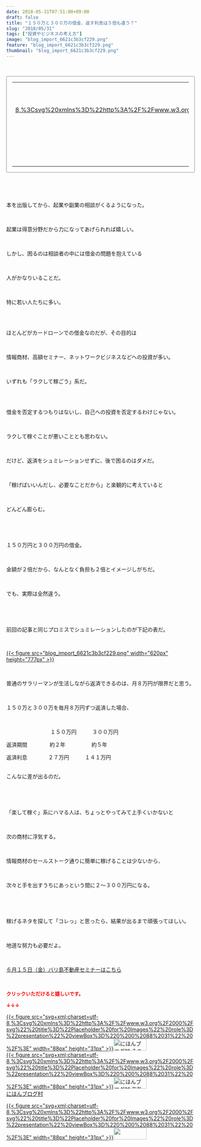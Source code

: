 ```yaml
---
date: 2018-05-31T07:51:00+09:00
draft: false
title: "１５０万と３００万の借金、返す利息は５倍も違う？"
slug: "2018/05/31"
tags: ["投資やビジネスの考え方"]
image: "blog_import_6621c3b3cf229.png"
feature: "blog_import_6621c3b3cf229.png"
thumbnail: "blog_import_6621c3b3cf229.png"
---
```

<p> </p><div contenteditable="false" style="padding: 15px; border-radius: 4px; border: 1px dotted currentColor; border-image: none;"><table border="0" cellpadding="0" cellspacing="0" style="margin: 0px; table-layout: fixed;" width="100%">	<tbody width="100%">		<tr>			<td aligin="center" style="vertical-align: middle;" width="95"><span style="text-align: center; display: block;"><a alt0="BlogAffiliate" href="affiliate.do?affiliateId=37349144" rel="nofollow" target="_blank">{{< figure src="svg+xml;charset=utf-8,%3Csvg%20xmlns%3D%22http%3A%2F%2Fwww.w3.org%2F2000%2Fsvg%22%20title%3D%22Placeholder%20for%20Images%22%20role%3D%22presentation%22%20viewBox%3D%220%200%201%201%22%20%2F%3E"  >}}<noscript><img alt="稼げる人の常識、稼げない人の常識" border="0" data-img="affiliate" src="https://images-fe.ssl-images-amazon.com/images/I/51Ft8zEBpkL._SL160_.jpg" style="margin: 0px; vertical-align: middle; max-width: 95px;"></noscript></a></span></td>			<td style="line-height: 1.5; padding-left: 15px; vertical-align: middle;"><a alt0="BlogAffiliate" href="affiliate.do?affiliateId=37349144" rel="nofollow" target="_blank">稼げる人の常識、稼げない人の常識</a>			<div style="padding: 3px 0px;">1,200円</div>			<div style="font-size: 0.83em;">Amazon</div></td>		</tr>	</tbody></table></div><p> </p><p> </p><p>本を出版してから、起業や副業の相談がくるようになった。</p><p> </p><p>起業は得意分野だから力になってあげられれば嬉しい。</p><p> </p><p>しかし、困るのは相談者の中には借金の問題を抱えている</p><p> </p><p>人がかなりいることだ。</p><p> </p><p>特に若い人たちに多い。</p><p> </p><p><br/>ほとんどがカードローンでの借金なのだが、その目的は</p><p> </p><p>情報商材、高額セミナー、ネットワークビジネスなどへの投資が多い。</p><p> </p><p>いずれも「ラクして稼ごう」系だ。</p><p> </p><p><br/>借金を否定するつもりはないし、自己への投資を否定するわけじゃない。</p><p> </p><p>ラクして稼ぐことが悪いこととも思わない。</p><p> </p><p>だけど、返済をシュミレーションせずに、後で困るのはダメだ。</p><p> </p><p>「稼げばいいんだし、必要なことだから」と楽観的に考えていると</p><p> </p><p>どんどん膨らむ。</p><p> </p><p> </p><p>１５０万円と３００万円の借金。</p><p> </p><p>金額が２倍だから、なんとなく負担も２倍とイメージしがちだ。</p><p> </p><p>でも、実際は全然違う。</p><p> </p><p> </p><p>前回の記事と同じプロミスでシュミレーションしたのが下記の表だ。</p><p> </p><p><a href="blog_import_6621c3b3cf229.png">{{< figure src="blog_import_6621c3b3cf229.png" width="620px" height="777px" >}}</a></p><p> </p><p>普通のサラリーマンが生活しながら返済できるのは、月８万円が限界だと思う。</p><p> </p><p>１５０万と３００万を毎月８万円ずつ返済した場合、</p><p> </p><p>     　　　　　　　１５０万円　　　３００万円</p><p>返済期間　　　　 約２年　　　　　約５年</p><p>返済利息　　　　２７万円　　　１４１万円</p><p><br/>こんなに差が出るのだ。</p><p> </p><p> </p><p>「楽して稼ぐ」系にハマる人は、ちょっとやってみて上手くいかないと</p><p> </p><p>次の商材に浮気する。</p><p> </p><p>情報商材のセールストーク通りに簡単に稼げることは少ないから、</p><p> </p><p>次々と手を出すうちにあっという間に２～３００万円になる。</p><p> </p><p> </p><p>稼げるネタを探して「コレっ」と思ったら、結果が出るまで頑張ってほしい。</p><p> </p><p>地道な努力も必要だよ。</p><p> </p><p><span style="text-decoration: underline;"><a href="iin.co.jp" target="_blank">６月１５日（金）バリ島不動産セミナーはこちら</a></span></p><p> </p><p><font color="#ff0000" size="2"><strong>クリックいただけると嬉しいです。</strong></font></p><p><font color="#ff0000" size="2"><strong>↓↓↓</strong></font></p><p><a href="ranking.html?p_cid=01260127" id="&amp;blogmura_banner" target="_blank">{{< figure src="svg+xml;charset=utf-8,%3Csvg%20xmlns%3D%22http%3A%2F%2Fwww.w3.org%2F2000%2Fsvg%22%20title%3D%22Placeholder%20for%20Images%22%20role%3D%22presentation%22%20viewBox%3D%220%200%2088%2031%22%20%2F%3E" width="88px" height="31px" >}}<noscript><img alt="にほんブログ村 その他生活ブログ 不動産投資へ" border="0" height="31" src="https://img-proxy.blog-video.jp/images?url=http%3A%2F%2Flife.blogmura.com%2Fhudousantoushi%2Fimg%2Fhudousantoushi88_31.gif" width="88"></noscript></a><br/><a href="ranking.html?p_cid=01260127" target="_blank">{{< figure src="svg+xml;charset=utf-8,%3Csvg%20xmlns%3D%22http%3A%2F%2Fwww.w3.org%2F2000%2Fsvg%22%20title%3D%22Placeholder%20for%20Images%22%20role%3D%22presentation%22%20viewBox%3D%220%200%2088%2031%22%20%2F%3E" width="88px" height="31px" >}}<noscript><img alt="にほんブログ村 海外生活ブログ バリ島情報へ" border="0" height="31" src="https://img-proxy.blog-video.jp/images?url=http%3A%2F%2Foverseas.blogmura.com%2Fbali%2Fimg%2Fbali88_31.gif" width="88"></noscript></a><br/><a href="ranking.html?p_cid=01260127" target="_blank">にほんブログ村</a></p><p><a href="link.php?1804582" title="人気ブログランキングへ">{{< figure src="svg+xml;charset=utf-8,%3Csvg%20xmlns%3D%22http%3A%2F%2Fwww.w3.org%2F2000%2Fsvg%22%20title%3D%22Placeholder%20for%20Images%22%20role%3D%22presentation%22%20viewBox%3D%220%200%2088%2031%22%20%2F%3E" width="88px" height="31px" >}}<noscript><img border="0" height="31" src="https://blog.with2.net/img/banner/banner_22.gif" width="88"></noscript></a></p><p> </p>

